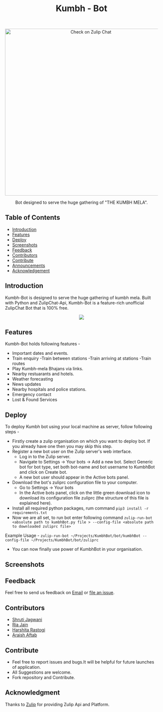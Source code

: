 # <h1 align="center"> Kumbh - Bot </h1> <br>
<p align="center">
  <img alt="Check on Zulip Chat" title="Kumbh-Bot" src="https://github.com/imharshita07/Kumbh-bot/blob/master/images/kumbh-logo.jpg" width="550">
  </a>
</p>
<p align="center">
  Bot designed to serve the huge gathering of "THE KUMBH MELA".
</p>



## Table of Contents

- [Introduction](#introduction)
- [Features](#features)
- [Deploy](#deploy)
- [Screenshots](#screenshots)
- [Feedback](#feedback)
- [Contributors](#contributors)
- [Contribute](#contribute)
- [Announcements](#announcements)
- [Acknowledgement](#acknowledgment)

## Introduction

Kumbh-Bot is designed to serve the huge gathering of kumbh mela. Built with Python and ZulipChat-Api, Kumbh-Bot is a feature-rich unofficial ZulipChat Bot that is 100% free.
<p align="center">
<img src = "https://github.com/imharshita07/Kumbh-bot/blob/master/images/zulip.png"/>
</p>


## Features

Kumbh-Bot holds following features -

* Important dates and events.
* Train enquiry
    -Train between stations
    -Train arriving at stations
    -Train routes
* Play Kumbh-mela Bhajans via links.
* Nearby restuarants and hotels.
* Weather forecasting
* News updates
* Nearby hospitals and police stations.
* Emergency contact
* Lost & Found Services 

 

## Deploy

To deploy Kumbh bot using your local machine as server, follow following steps -

* Firstly create a zulip organisation on which you want to deploy bot. If you already have one then you may skip this step.
* Register a new bot user on the Zulip server's web interface.
	* Log in to the Zulip server.
	* Navigate to Settings -> Your bots -> Add a new bot. Select Generic bot for bot type, set both bot-name and bot username to KumbhBot and click on Create bot.
	* A new bot user should appear in the Active bots panel.
* Download the bot's zuliprc configuration file to your computer.
	* Go to Settings -> Your bots
	* In the Active bots panel, click on the little green download icon to download its configuration file zuliprc (the structure of this file is explained here).
* Install all required python packages, rum command ```pip3 install -r requirements.txt```
* Now we are all set, to run bot enter following command ```zulip-run-bot <absolute path to kumbhBot.py file > --config-file <absolute path to downloaded zuliprc file>```

Example Usage - ```zulip-run-bot ~/Projects/KumbhBot/bot/kumbhBot --config-file ~/Projects/KumbhBot/bot/zuliprc```
* You can now finally use power of KumbhBot in your organisation.

## Screenshots





## Feedback

Feel free to send us feedback on [Email](mailto:support@kumbh-bot.tech) or [file an issue](https://github.com/shruti8019/Kumbh-bot/issues).

## Contributors

<ul>
  <li> <a href="https://github.com/shruti8019">Shruti Jagwani</a></li>
  <li> <a href="https://github.com/ria567">Ria Jain</a></li>
  <li> <a href="https://github.com/imharshita07">Harshita Rastogi</a></li>
  <li> <a href="https://github.com/araishaftab5">Araish Aftab</a></li>
</ul>

## Contribute

<ul>
  <li>Feel free to report issues and bugs.It will be helpful for future launches of application.</li>
  <li>All Suggestions are welcome.</li>
  <li>Fork repository and Contribute.</li>
</ul>

## Acknowledgment

Thanks to [Zulip](https://zulipchat.com/) for providing Zulip Api and Platform.
